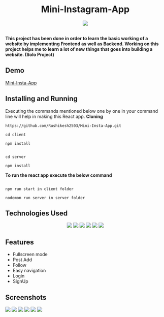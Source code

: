 <h1 align="center">Mini-Instagram-App</h1>
<div align="center">
<img align="center" src="https://www.businessleague.in/wp-content/uploads/2018/11/13201883_300x300.jpg">  
</div> 
</br>

**This project has been done in order to learn the basic working of a website by implementing Frontend as well as Backend. Working on this project helps me to learn a lot of new things that goes into building a website. (Solo Project)**

## Demo 
<a href="https://miniinstaapp-rushikesh2503.vercel.app/">Mini-Insta-App</a>


## Installing and Running

Executing the commands mentioned below one by one in your command line will help in making this React app.
**Cloning**

```
https://github.com/Rushikesh2503/Mini-Insta-App.git

cd client

npm install


cd server 

npm install

```

**To run the react app execute the below command**

```

npm run start in client folder

nodemon run server in server folder

```

## Technologies Used

<div align="center">
  <img src="https://img.shields.io/badge/JS-Javascript-yellow"/>
  
<img src="https://img.shields.io/badge/MD-Mongodb-brightgreen"/>
<img src="https://img.shields.io/badge/ex-Express-blueviolet"/>
  <img src="https://img.shields.io/badge/R-React-blue"/>
<img src="https://img.shields.io/badge/NJ-Node-green"/>
  <img src="https://img.shields.io/badge/M-MATERIALIZECSS-pink"/>
<!--    
  <img src="https://img.shields.io/badge/R-REDUX-purple"/> -->
</div>

## Features

- Fullscreen mode
- Post Add
- Follow
- Easy navigation
- Login 
- SignUp


## Screenshots

<img src="https://i.ibb.co/8zn92FP/loginpage.png">
<img src="https://i.ibb.co/Nr4gqsq/signup.png">
<img src="https://i.ibb.co/HGjB72z/follng.png">
<img src="https://i.ibb.co/d0NkdZW/serpg.png" >
<img src="https://i.ibb.co/zRwkrfJ/profile.png">
<img src="https://i.ibb.co/5s66kJh/following.png">
